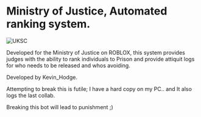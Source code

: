# Ministry of Justice, Automated ranking system. 
![UKSC](https://pbs.twimg.com/profile_images/1806370241/uksccrest2.png)

Developed for the Ministry of Justice on ROBLOX, this system provides judges with the ability to rank individuals to Prison and 
provide attiquit logs for who needs to be released and whos avoiding.



Developed by Kevin_Hodge.

Attempting to break this is futile; I have a hard copy on my PC.. and It also logs the last collab. 


Breaking this bot will lead to punishment ;)
